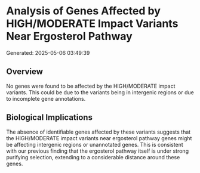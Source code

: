 # Analysis of Genes Affected by HIGH/MODERATE Impact Variants Near Ergosterol Pathway
Generated: 2025-05-06 03:49:39

## Overview
No genes were found to be affected by the HIGH/MODERATE impact variants.
This could be due to the variants being in intergenic regions or due to incomplete gene annotations.

## Biological Implications

The absence of identifiable genes affected by these variants suggests that the HIGH/MODERATE impact
variants near ergosterol pathway genes might be affecting intergenic regions or unannotated genes.
This is consistent with our previous finding that the ergosterol pathway itself is under strong
purifying selection, extending to a considerable distance around these genes.